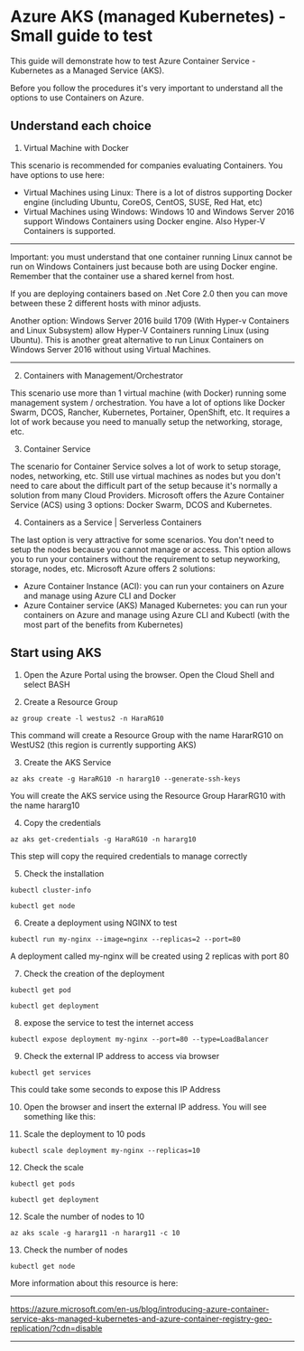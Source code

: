 # Azure AKS (managed Kubernetes) - Small guide to test #

This guide will demonstrate how to test Azure Container Service - Kubernetes as a Managed Service (AKS). 

Before you follow the procedures it's very important to understand all the options to use Containers on Azure. 

## Understand each choice ##

1) Virtual Machine with Docker

This scenario is recommended for companies evaluating Containers. You have options to use here:
- Virtual Machines using Linux: There is a lot of distros supporting Docker engine (including Ubuntu, CoreOS, CentOS, SUSE, Red Hat, etc) 
- Virtual Machines using Windows: Windows 10 and Windows Server 2016 support Windows Containers using Docker engine. Also Hyper-V Containers is supported. 
---
Important: you must understand that one container running Linux cannot be run on Windows Containers  just because both are using Docker engine. Remember that the container use a shared kernel from host. 

If you are deploying containers based on .Net Core 2.0 then you can move between these 2 different hosts with minor adjusts. 

Another option: Windows Server 2016 build 1709 (With Hyper-v Containers and Linux Subsystem) allow Hyper-V Containers running Linux (using Ubuntu). This is another great alternative to run Linux Containers on Windows Server 2016 without using Virtual Machines. 

---

2) Containers with Management/Orchestrator

This scenario use more than 1 virtual machine (with Docker) running some management system / orchestration. You have a lot of options like Docker Swarm, DCOS, Rancher, Kubernetes, Portainer, OpenShift, etc. It requires a lot of work because you need to manually setup the networking, storage, etc. 


3) Container Service

The scenario for Container Service solves a lot of work to setup storage, nodes, networking, etc. Still use virtual machines as nodes but you don't need to care about the difficult part of the setup because it's normally a solution from many Cloud Providers. 
Microsoft offers the Azure Container Service (ACS) using 3 options: Docker Swarm, DCOS and Kubernetes. 


4) Containers as a Service | Serverless Containers

The last option is very attractive for some scenarios. You don't need to setup the nodes because you cannot manage or access. This option allows you to run your containers without the requirement to setup neyworking, storage, nodes, etc. 
Microsoft Azure offers 2 solutions:
- Azure Container Instance (ACI): you can run your containers on Azure and manage using Azure CLI and Docker
- Azure Container service (AKS) Managed Kubernetes: you can run your containers on Azure and manage using Azure CLI and Kubectl (with the most part of the benefits from Kubernetes)


## Start using AKS ##

1) Open the Azure Portal using the browser. Open the Cloud Shell and select BASH



2) Create a Resource Group

```
az group create -l westus2 -n HaraRG10
``` 

This command will create a Resource Group with the name HararRG10 on WestUS2 (this region is currently supporting AKS)

3) Create the AKS Service

```
az aks create -g HaraRG10 -n hararg10 --generate-ssh-keys
```

You will create the AKS service using the Resource Group HararRG10 with the name hararg10

4) Copy the credentials

```
az aks get-credentials -g HaraRG10 -n hararg10
```

This step will copy the required credentials to manage correctly

5) Check the installation

```
kubectl cluster-info
```
```
kubectl get node
```

6) Create a deployment using NGINX to test

```
kubectl run my-nginx --image=nginx --replicas=2 --port=80
```

A deployment called my-nginx will be created using 2 replicas with port 80

7) Check the creation of the deployment

```
kubectl get pod
```
```
kubectl get deployment
```

8) expose the service to test the internet access

```
kubectl expose deployment my-nginx --port=80 --type=LoadBalancer
```

9) Check the external IP address to access via browser

```
kubectl get services
```

This could take some seconds to expose this IP Address

10) Open the browser and insert the external IP address. You will see something like this:


11) Scale the deployment to 10 pods

```
kubectl scale deployment my-nginx --replicas=10
```

12) Check the scale

```
kubectl get pods
```
```
kubectl get deployment
```

12) Scale the number of nodes to 10

```
az aks scale -g hararg11 -n hararg11 -c 10
```

13) Check the number of nodes

```
kubectl get node
```



More information about this resource is here:

--- 

https://azure.microsoft.com/en-us/blog/introducing-azure-container-service-aks-managed-kubernetes-and-azure-container-registry-geo-replication/?cdn=disable

--- 



